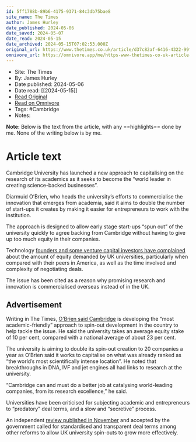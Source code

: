 ```yaml
---
id: 5ff1788b-89b6-4175-9371-84c3db75bae8
site_name: The Times
author: James Hurley
date_published: 2024-05-06
date_saved: 2024-05-07
date_read: 2024-05-15
date_archived: 2024-05-15T07:02:53.000Z
original_url: https://www.thetimes.co.uk/article/d37c82af-6416-4322-99f1-bccaa3c1c22a?shareToken=4a480f6928f17409f4e35149d3e8be3e
omnivore_url: https://omnivore.app/me/https-www-thetimes-co-uk-article-d-37-c-82-af-6416-4322-99-f-1-b-18f51e2257d
---
```


 - Site: The Times
 - By: James Hurley
 - Date published: 2024-05-06
 - Date read: [[2024-05-15]]
 - [Read Original](https://www.thetimes.co.uk/article/d37c82af-6416-4322-99f1-bccaa3c1c22a?shareToken=4a480f6928f17409f4e35149d3e8be3e)
 - [Read on Omnivore](https://omnivore.app/me/https-www-thetimes-co-uk-article-d-37-c-82-af-6416-4322-99-f-1-b-18f51e2257d)
 - Tags:  #Cambridge 
 - Notes: 

**Note:** Below is the text from the article, with any ==highlights== done by me. None of the writing below is by me.

# Article text
Cambridge University has launched a new approach to capitalising on the research of its academics as it seeks to become the “world leader in creating science-backed businesses”.

Diarmuid O’Brien, who heads the university’s efforts to commercialise the innovation that emerges from academia, said it aims to double the number of start-ups it creates by making it easier for entrepreneurs to work with the institution. 

The approach is designed to allow early stage start-ups “spun out” of the university quickly to agree backing from Cambridge without having to give up too much equity in their companies. 

Technology [founders and some venture capital investors have complained](https://www.thetimes.co.uk/article/companies-born-in-our-universities-need-more-than-government-spin-w77wcsrkw) about the amount of equity demanded by UK universities, particularly when compared with their peers in America, as well as the time involved and complexity of negotiating deals.

The issue has been cited as a reason why promising research and innovation is commercialised overseas instead of in the UK.

## Advertisement

Writing in The Times, [O’Brien said Cambridge](https://www.thetimes.co.uk/article/cambridge-aims-to-be-the-leader-in-creating-science-backed-firms-f879l6ps2) is developing the “most academic-friendly” approach to spin-out development in the country to help tackle the issue. He said the university takes an average equity stake of 10 per cent, compared with a national average of about 23 per cent. 

The university is aiming to double its spin-out creation to 20 companies a year as O’Brien said it works to capitalise on what was already ranked as “the world’s most scientifically intense location”. He noted that breakthroughs in DNA, IVF and jet engines all had links to research at the university. 

“Cambridge can and must do a better job at catalysing world-leading companies, from its research excellence,” he said. 

Universities have been criticised for subjecting academic and entrepreneurs to “predatory” deal terms, and a slow and “secretive” process. 

An independent [review published in November](https://www.thetimes.co.uk/article/spin-out-founders-set-to-gain-more-financial-benefits-8kv2qw79v) and accepted by the government called for standardised and transparent deal terms among other reforms to allow UK university spin-outs to grow more effectively. 